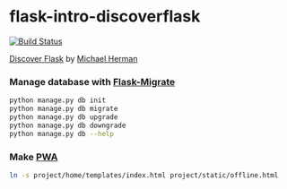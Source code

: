 # flask-intro-discoverflask
[![Build Status](https://travis-ci.com/ngchanway/flask-intro-discoverflask.svg?branch=master)](https://travis-ci.com/ngchanway/flask-intro-discoverflask)

[Discover Flask](http://discoverflask.com) by [Michael Herman](https://www.youtube.com/playlist?list=PLLjmbh6XPGK4ISY747FUHXEl9lBxre4mM)

### Manage database with [Flask-Migrate](https://flask-migrate.readthedocs.io/en/latest/#using-flask-script)
```bash
python manage.py db init
python manage.py db migrate
python manage.py db upgrade
python manage.py db downgrade
python manage.py db --help
```

### Make [PWA](https://blog.heroku.com/how-to-make-progressive-web-app)
```bash
ln -s project/home/templates/index.html project/static/offline.html
```
